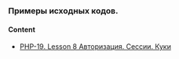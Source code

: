 ### Примеры исходных кодов. 

#### Content
* [PHP-19. Lesson 8 Авторизация. Сессии. Куки](php/flow21/lesson8)